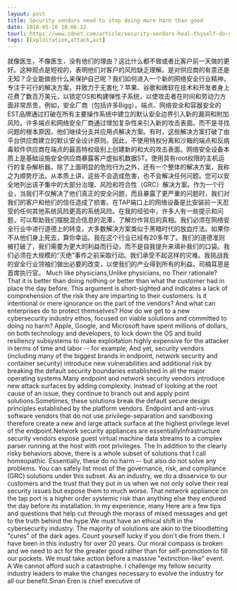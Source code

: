 ```yaml
---
layout: post
title: Security vendors need to stop doing more harm than good
date: 2018-05-16 18:06:12
tourl: https://www.zdnet.com/article/security-vendors-heal-thyself-do-good-not-harm/
tags: [Exploitation,attack,act]
---
```

就像医生，不像医生，没有他们的理由？这比什么都不做或者比客户前一天做的更好。这种观点是短视的，表明他们对客户的风险缺乏理解。是对供应商的有意还是无知？企业能做些什么来保护自己呢？我们如何进入一个新的网络安全行业精神，专注于可行的解决方案，并致力于无害化？苹果、谷歌和微软在技术和开发者身上花费了数百万美元，以锁定OS和构建弹性子系统，以使攻击者在时间和劳动力方面非常昂贵，例如，安全厂商（包括许多Bigg）。端点、网络安全和容器安全的EST品牌通过打破在所有主要操作系统中建立的默认安全边界引入新的漏洞和附加风险。许多端点和网络安全厂商通过增加复杂性来引入新的攻击表面。而不是寻找问题的根本原因，他们继续分支并应用点解决方案。有时，这些解决方案打破了由平台供应商建立的默认安全设计原则。因此，不使用特权分离和沙箱的端点和反病毒软件供应商在端点的最高特权级别上创建新的和大的攻击表面。网络安全设备本质上是基础设施安全供应商暴露客户虚拟机数据ST。使用具有root权限的主机运行的复杂解析器。除了上面明显的危险行为之外，还有一个整体的解决方案，我称之为顺势疗法。从本质上讲，这些不会造成危害，也不会解决任何问题。您可以安全地列出该子集中的大部分治理、风险和符合性（GRC）解决方案。作为一个行业，当我们不仅解决了他们真正的安全问题，而且暴露了更严重的问题时，我们对我们的客户和他们的信任造成了损害。在TAP端口上的网络设备是比安装前一天忍受的任何其他系统风险更高的系统风险。在我的经验中，许多人有一些提示和问题，可以帮助我们摆脱混合信息的泥潭，了解炒作背后的真相。我们必须在网络安全行业中进行道德上的转变。大多数解决方案类似于黑暗时代的放血疗法。如果你不从他们身上死去，算你幸运。我在这个行业已经有20多年了。我们的道德准则被打破了，我们需要为更大的利益而行动，而不是自我提升来填补我们的口袋。我们必须在大规模的“灭绝”事件之前采取行动。我们承受不起这样的灾难。我挑战我的安全行业领袖们做出必要的改变，以使我们的产业得到所有的利益。司楠耳恩是首席执行官。
Much like physicians,Unlike physicians, no Their rationale? That it is better than doing nothing or better than what the customer had in place the day before. This argument is short-sighted and indicates a lack of comprehension of the risk they are imparting to their customers. Is it intentional or mere ignorance on the part of the vendors? And what can enterprises do to protect themselves? How do we get to a new cybersecurity industry ethos, focused on viable solutions and committed to doing no harm? Apple, Google, and Microsoft have spent millions of dollars, on both technology and developers, to lock down the OS and build resiliency subsystems to make exploitation highly expensive for the attacker in terms of time and labor -- for example, And yet, security vendors (including many of the biggest brands in endpoint, network security and container security) introduce new vulnerabilities and additional risk by breaking the default security boundaries established in all the major operating systems.Many endpoint and network security vendors introduce new attack surfaces by adding complexity. Instead of looking at the root cause of an issue, they continue to branch out and apply point solutions.Sometimes, these solutions break the default secure design principles established by the platform vendors. Endpoint and anti-virus software vendors that do not use privilege-separation and sandboxing therefore create a new and large attack surface at the highest privilege level of the endpoint.Network security appliances are essentiallyInfrastructure security vendors expose guest virtual machine data streams to a complex parser running at the host with root privileges. The In addition to the clearly risky behaviors above, there is a whole subset of solutions that I call homeopathic. Essentially, these do no harm -- but also do not solve any problems. You can safely list most of the governance, risk, and compliance (GRC) solutions under this subset. As an industry, we do a disservice to our customers and the trust that they put in us when we not only solve their real security issues but expose them to much worse. That network appliance on the tap port is a higher order systemic risk than anything else they endured the day before its installation. In my experience, many Here are a few tips and questions that help cut through the morass of mixed messages and get to the truth behind the hype.We must have an ethical shift in the cybersecurity industry. The majority of solutions are akin to the bloodletting "cures" of the dark ages. Count yourself lucky if you don't die from them. I have been in this industry for over 20 years. Our moral compass is broken and we need to act for the greater good rather than for self-promotion to fill our pockets. We must take action before a massive "extinction-like" event. A We cannot afford such a catastrophe. I challenge my fellow security industry leaders to make the changes necessary to evolve the industry for all our benefit.Sinan Eren is chief executive of 